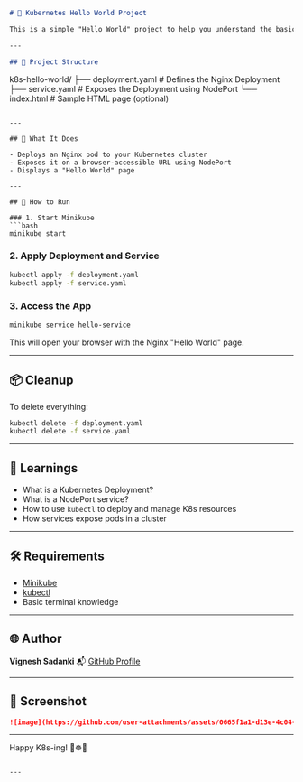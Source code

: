 ```markdown
# 🚀 Kubernetes Hello World Project

This is a simple "Hello World" project to help you understand the basics of deploying an application on **Kubernetes**. It uses the official **Nginx** Docker image and exposes it via a **NodePort Service**.

---

## 📁 Project Structure

```

k8s-hello-world/
├── deployment.yaml   # Defines the Nginx Deployment
├── service.yaml      # Exposes the Deployment using NodePort
└── index.html        # Sample HTML page (optional)

````

---

## 🔧 What It Does

- Deploys an Nginx pod to your Kubernetes cluster
- Exposes it on a browser-accessible URL using NodePort
- Displays a "Hello World" page

---

## 🚀 How to Run

### 1. Start Minikube
```bash
minikube start
````

### 2. Apply Deployment and Service

```bash
kubectl apply -f deployment.yaml
kubectl apply -f service.yaml
```

### 3. Access the App

```bash
minikube service hello-service
```

This will open your browser with the Nginx "Hello World" page.

---

## 📦 Cleanup

To delete everything:

```bash
kubectl delete -f deployment.yaml
kubectl delete -f service.yaml
```

---

## 📘 Learnings

* What is a Kubernetes Deployment?
* What is a NodePort service?
* How to use `kubectl` to deploy and manage K8s resources
* How services expose pods in a cluster

---

## 🛠 Requirements

* [Minikube](https://minikube.sigs.k8s.io/)
* [kubectl](https://kubernetes.io/docs/tasks/tools/)
* Basic terminal knowledge

---

## 🌐 Author

**Vignesh Sadanki**
📬 [GitHub Profile](https://github.com/Sadanki)

---

## 📸 Screenshot 


```markdown
![image](https://github.com/user-attachments/assets/0665f1a1-d13e-4c04-8d7a-a1b51ac48e3e)


```

---
Happy K8s-ing! 🐳☸️🚀

```

---

```
